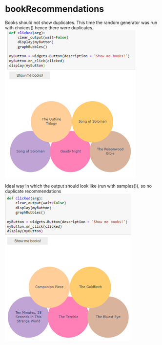 # bookRecommendations

Books should not show duplicates. This time the random generator was run with choices() hence there were duplicates.
![](try1.PNG)

Ideal way in which the output should look like (run with samples()), so no duplicate recommendations
![](try2.PNG)
